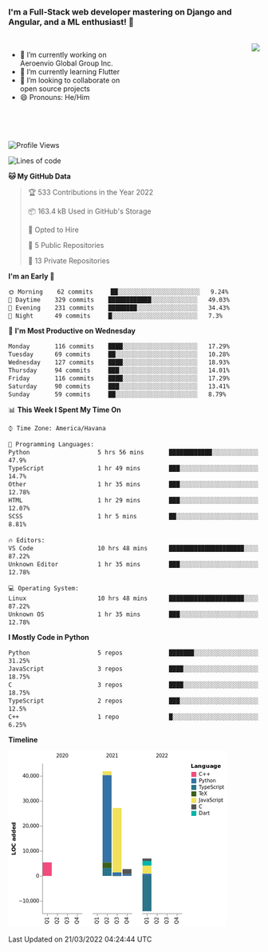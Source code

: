 ### I'm a Full-Stack web developer mastering on Django and Angular, and a ML enthusiast!  👋

<br/>

<img align="right" height="250"  src="https://media1.giphy.com/media/qgQUggAC3Pfv687qPC/giphy.gif?cid=ecf05e470ttfxgsj072btembitu1zn4ti3t3cdyg4jo5b3by&rid=giphy.gif&ct=g" />

 <div style="width:50%">
    <ul>
      <li>🔭 I’m currently working on Aeroenvio Global Group Inc.</li>
      <li>🌱 I’m currently learning Flutter</li>
      <li>👯 I’m looking to collaborate on open source projects</li>
      <li>😄 Pronouns: He/Him</li>
<!--       <li>⚡ Fun fact: I started my first professional project for a company as web dev without knowing any JS </li> -->
    </ul>
  </div>
  
<br/><br/><br/>


<!--START_SECTION:waka-->
![Profile Views](http://img.shields.io/badge/Profile%20Views-0-blue)

![Lines of code](https://img.shields.io/badge/From%20Hello%20World%20I%27ve%20Written-70%20Thousand%20lines%20of%20code-blue)

**🐱 My GitHub Data** 

> 🏆 533 Contributions in the Year 2022
 > 
> 📦 163.4 kB Used in GitHub's Storage 
 > 
> 💼 Opted to Hire
 > 
> 📜 5 Public Repositories 
 > 
> 🔑 13 Private Repositories  
 > 
**I'm an Early 🐤** 

```text
🌞 Morning    62 commits     ██░░░░░░░░░░░░░░░░░░░░░░░   9.24% 
🌆 Daytime    329 commits    ████████████░░░░░░░░░░░░░   49.03% 
🌃 Evening    231 commits    ████████░░░░░░░░░░░░░░░░░   34.43% 
🌙 Night      49 commits     █░░░░░░░░░░░░░░░░░░░░░░░░   7.3%

```
📅 **I'm Most Productive on Wednesday** 

```text
Monday       116 commits    ████░░░░░░░░░░░░░░░░░░░░░   17.29% 
Tuesday      69 commits     ██░░░░░░░░░░░░░░░░░░░░░░░   10.28% 
Wednesday    127 commits    ████░░░░░░░░░░░░░░░░░░░░░   18.93% 
Thursday     94 commits     ███░░░░░░░░░░░░░░░░░░░░░░   14.01% 
Friday       116 commits    ████░░░░░░░░░░░░░░░░░░░░░   17.29% 
Saturday     90 commits     ███░░░░░░░░░░░░░░░░░░░░░░   13.41% 
Sunday       59 commits     ██░░░░░░░░░░░░░░░░░░░░░░░   8.79%

```


📊 **This Week I Spent My Time On** 

```text
⌚︎ Time Zone: America/Havana

💬 Programming Languages: 
Python                   5 hrs 56 mins       ████████████░░░░░░░░░░░░░   47.9% 
TypeScript               1 hr 49 mins        ███░░░░░░░░░░░░░░░░░░░░░░   14.7% 
Other                    1 hr 35 mins        ███░░░░░░░░░░░░░░░░░░░░░░   12.78% 
HTML                     1 hr 29 mins        ███░░░░░░░░░░░░░░░░░░░░░░   12.07% 
SCSS                     1 hr 5 mins         ██░░░░░░░░░░░░░░░░░░░░░░░   8.81%

🔥 Editors: 
VS Code                  10 hrs 48 mins      █████████████████████░░░░   87.22% 
Unknown Editor           1 hr 35 mins        ███░░░░░░░░░░░░░░░░░░░░░░   12.78%

💻 Operating System: 
Linux                    10 hrs 48 mins      █████████████████████░░░░   87.22% 
Unknown OS               1 hr 35 mins        ███░░░░░░░░░░░░░░░░░░░░░░   12.78%

```

**I Mostly Code in Python** 

```text
Python                   5 repos             ███████░░░░░░░░░░░░░░░░░░   31.25% 
JavaScript               3 repos             ████░░░░░░░░░░░░░░░░░░░░░   18.75% 
C                        3 repos             ████░░░░░░░░░░░░░░░░░░░░░   18.75% 
TypeScript               2 repos             ███░░░░░░░░░░░░░░░░░░░░░░   12.5% 
C++                      1 repo              █░░░░░░░░░░░░░░░░░░░░░░░░   6.25%

```


**Timeline**

![Chart not found](https://raw.githubusercontent.com/dfg-98/dfg-98/main/charts/bar_graph.png) 


 Last Updated on 21/03/2022 04:24:44 UTC
<!--END_SECTION:waka-->
